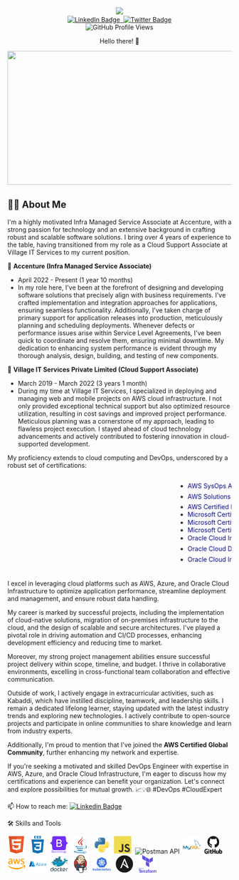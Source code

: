 <div id="header" align="center">
  <img src="https://media.giphy.com/media/M9gbBd9nbDrOTu1Mqx/giphy.gif" width="100"/>
  <div id="badges">
    <a href="https://www.linkedin.com/in/manikantareddi/">
      <img src="https://img.shields.io/badge/LinkedIn-blue?style=for-the-badge&logo=linkedin&logoColor=white" alt="LinkedIn Badge"/>
    </a>
    <a href="https://leetcode.com/Reddi_Manikanta/">
      <img src="https://img.shields.io/badge/LeetCode-FFA116?style=for-the-badge&logo=leetcode&logoColor=white" alt "LeetCode Badge"/>
    </a>
    <a href="your-twitter-URL">
      <img src="https://img.shields.io/badge/Twitter-blue?style=for-the-badge&logo=twitter&logoColor=white" alt="Twitter Badge"/>
    </a>
  </div>
  <img src="https://komarev.com/ghpvc/?username=Reddi-Manikanta-Surya-Prasad&color=blueviolet" alt="GitHub Profile Views"/>

  Hello there! 👋
  <div align="center">
    <img src="https://media.giphy.com/media/dWesBcTLavkZuG35MI/giphy.gif" width="600" height="300"/>
  </div>
</div>

## :man_technologist: About Me
I'm a highly motivated Infra Managed Service Associate at Accenture, with a strong passion for technology and an extensive background in crafting robust and scalable software solutions. I bring over 4 years of experience to the table, having transitioned from my role as a Cloud Support Associate at Village IT Services to my current position.

🏢 **Accenture (Infra Managed Service Associate)**
- April 2022 - Present (1 year 10 months)
- In my role here, I've been at the forefront of designing and developing software solutions that precisely align with business requirements. I've crafted implementation and integration approaches for applications, ensuring seamless functionality. Additionally, I've taken charge of primary support for application releases into production, meticulously planning and scheduling deployments. Whenever defects or performance issues arise within Service Level Agreements, I've been quick to coordinate and resolve them, ensuring minimal downtime. My dedication to enhancing system performance is evident through my thorough analysis, design, building, and testing of new components.

🏢 **Village IT Services Private Limited (Cloud Support Associate)**
- March 2019 - March 2022 (3 years 1 month)
- During my time at Village IT Services, I specialized in deploying and managing web and mobile projects on AWS cloud infrastructure. I not only provided exceptional technical support but also optimized resource utilization, resulting in cost savings and improved project performance. Meticulous planning was a cornerstone of my approach, leading to flawless project execution. I stayed ahead of cloud technology advancements and actively contributed to fostering innovation in cloud-supported development.

My proficiency extends to cloud computing and DevOps, underscored by a robust set of certifications:

<marquee direction="left" behavior="scroll" scrollamount="5">
  <p>
<ul>
  <li><span style="color: #000080;">AWS SysOps Administrator - Associate 🛡️</span></li>
  <li><span style="color: #000080;">AWS Solutions Architect Associate 🏗️</span></li>
  <li><span style="color: #000080;">AWS Certified DevOps Engineer – Professional ⚙️</span></li>
  <li><span style="color: #000080;">Microsoft Certified: Azure Fundamentals 🌐</span></li>
  <li><span style="color: #000080;">Microsoft Certified: Azure Administrator Associate ⚙️</span></li>
  <li><span style="color: #000080;">Microsoft Certified: DevOps Engineer Expert ⚙️</span></li>
  <li><span style="color: #000080;">Oracle Cloud Infrastructure 2023 Certified Foundations Associate ☁️</span></li>
  <li><span style="color: #000080;">Oracle Cloud Data Management 2023 Certified Foundations Associate 📊</span></li>
  <li><span style="color: #000080;">Oracle Cloud Infrastructure 2023 Certified Developer Professional 🛠️</span></li>
</ul>
  </p>
</marquee>

I excel in leveraging cloud platforms such as AWS, Azure, and Oracle Cloud Infrastructure to optimize application performance, streamline deployment and management, and ensure robust data handling.

My career is marked by successful projects, including the implementation of cloud-native solutions, migration of on-premises infrastructure to the cloud, and the design of scalable and secure architectures. I've played a pivotal role in driving automation and CI/CD processes, enhancing development efficiency and reducing time to market.

Moreover, my strong project management abilities ensure successful project delivery within scope, timeline, and budget. I thrive in collaborative environments, excelling in cross-functional team collaboration and effective communication.

Outside of work, I actively engage in extracurricular activities, such as Kabaddi, which have instilled discipline, teamwork, and leadership skills. I remain a dedicated lifelong learner, staying updated with the latest industry trends and exploring new technologies. I actively contribute to open-source projects and participate in online communities to share knowledge and learn from industry experts.

Additionally, I'm proud to mention that I've joined the **AWS Certified Global Community**, further enhancing my network and expertise.

If you're seeking a motivated and skilled DevOps Engineer with expertise in AWS, Azure, and Oracle Cloud Infrastructure, I'm eager to discuss how my certifications and experience can benefit your organization. Let's connect and explore possibilities for mutual growth. 📈💡🌐 #DevOps #CloudExpert

📫 How to reach me: [![Linkedin Badge](https://img.shields.io/badge/-Reddi%20Manikanta%20Surya%20Prasad-blue?style=flat&logo=Linkedin&logoColor=white)](https://www.linkedin.com/in/manikantareddi/)




:hammer_and_wrench: Skills and Tools
<div>
  <img src="https://github.com/devicons/devicon/blob/master/icons/html5/html5-original.svg" title="HTML5" alt="HTML" width="40" height="40"/>&nbsp;
  <img src="https://github.com/devicons/devicon/blob/master/icons/css3/css3-plain-wordmark.svg"  title="CSS3" alt="CSS" width="40" height="40"/>&nbsp;
  <img src="https://github.com/devicons/devicon/blob/master/icons/bootstrap/bootstrap-plain-wordmark.svg"  title="Bootstrap" alt="Bootstrap" width="40" height="40"/>&nbsp;
  <img src="https://raw.githubusercontent.com/devicons/devicon/master/icons/java/java-original.svg" title="Java" alt="Java" width="40" height="40"/>&nbsp;
<img src="https://raw.githubusercontent.com/devicons/devicon/master/icons/python/python-original.svg" title="Python" alt="Python" width="40" height="40"/>&nbsp;
<img src="https://raw.githubusercontent.com/devicons/devicon/master/icons/javascript/javascript-original.svg" title="JavaScript" alt="JavaScript" width="40" height="40"/>&nbsp;
   <img src="https://cdn.worldvectorlogo.com/logos/postman.svg" title="Postman API" alt="Postman API" width="40" height="40"/>&nbsp;
  <img src="https://github.com/devicons/devicon/blob/master/icons/mysql/mysql-original-wordmark.svg" title="MySQL" alt="MySQL" width="40" height="40"/>&nbsp;
<img src="https://github.com/devicons/devicon/blob/master/icons/github/github-original-wordmark.svg" title="GitHub Pages" alt="GitHub Pages" width="40" height="40"/> &nbsp;
  <img src="https://github.com/devicons/devicon/blob/master/icons/amazonwebservices/amazonwebservices-plain-wordmark.svg" title="AWS" alt="AWS" width="40" height="40"/>&nbsp;
  <img src="https://github.com/devicons/devicon/blob/master/icons/azure/azure-original-wordmark.svg" title="Azure" alt="Azure" width="40" height="40"/>&nbsp;
  <img src="https://github.com/devicons/devicon/blob/master/icons/docker/docker-original-wordmark.svg" title="Docker" alt="Docker" width="40" height="40"/>&nbsp;
<img src="https://github.com/devicons/devicon/blob/master/icons/jenkins/jenkins-original.svg" title="Jenkins" alt="Jenkins" width="40" height="40"/>&nbsp;
<img src="https://github.com/devicons/devicon/blob/master/icons/kubernetes/kubernetes-plain-wordmark.svg" title="Kubernetes" alt="Kubernetes" width="40" height="40"/> &nbsp;
<img src="https://github.com/devicons/devicon/blob/master/icons/ansible/ansible-original.svg" title="Ansible" alt="Ansible" width="40" height="40"/> &nbsp;
<img src="https://github.com/devicons/devicon/blob/master/icons/terraform/terraform-plain-wordmark.svg" title="Terraform" alt="Terraform" width="40" height="40"/> &nbsp;

